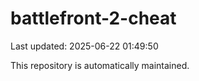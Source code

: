 # battlefront-2-cheat

Last updated: 2025-06-22 01:49:50

This repository is automatically maintained.
